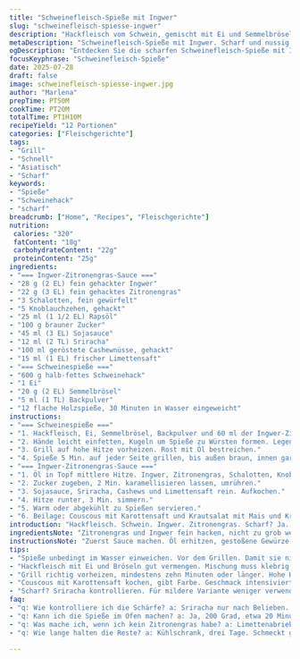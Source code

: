 ```yaml
---
title: "Schweinefleisch-Spieße mit Ingwer"
slug: "schweinefleisch-spiesse-ingwer"
description: "Hackfleisch vom Schwein, gemischt mit Ei und Semmelbröseln. Ingwer und Zitronengras für Würze. Dazu eine scharfe Sauce mit Cashewnüssen. Grillen auf hoher Hitze, bis alles braun und gar ist. Serviert mit Karottensaft-Couscous und Krautsalat. Ohne Milchprodukte. Scharf, herb, nussig. Zutaten teils reduziert, mit Limettensaft und Sojasauce als Ersatz. Einfach und schnell, leicht wandeln. 12 Portionen. Asiatisch inspiriert, frische Kräuter und Chillischärfe dabei."
metaDescription: "Schweinefleisch-Spieße mit Ingwer. Scharf und nussig. Ein Genuss für alle, die außergewöhnliche Aromen mögen."
ogDescription: "Entdecken Sie die scharfen Schweinefleisch-Spieße mit Ingwer und Zitronengras. Ideal für Grillabende, einfach und schnell zubereitet."
focusKeyphrase: "Schweinefleisch-Spieße"
date: 2025-07-28
draft: false
image: schweinefleisch-spiesse-ingwer.jpg
author: "Marlena"
prepTime: PT50M
cookTime: PT20M
totalTime: PT1H10M
recipeYield: "12 Portionen"
categories: ["Fleischgerichte"]
tags:
- "Grill"
- "Schnell"
- "Asiatisch"
- "Scharf"
keywords:
- "Spieße"
- "Schweinehack"
- "scharf"
breadcrumb: ["Home", "Recipes", "Fleischgerichte"]
nutrition: 
 calories: "320"
 fatContent: "18g"
 carbohydrateContent: "22g"
 proteinContent: "25g"
ingredients:
- "=== Ingwer-Zitronengras-Sauce ==="
- "28 g (2 EL) fein gehackter Ingwer"
- "22 g (3 EL) fein gehacktes Zitronengras"
- "3 Schalotten, fein gewürfelt"
- "5 Knoblauchzehen, gehackt"
- "25 ml (1 1/2 EL) Rapsöl"
- "100 g brauner Zucker"
- "45 ml (3 EL) Sojasauce"
- "12 ml (2 TL) Sriracha"
- "100 ml geröstete Cashewnüsse, gehackt"
- "15 ml (1 EL) frischer Limettensaft"
- "=== Schweinespieße ==="
- "600 g halb-fettes Schweinehack"
- "1 Ei"
- "20 g (2 EL) Semmelbrösel"
- "5 ml (1 TL) Backpulver"
- "12 flache Holzspieße, 30 Minuten in Wasser eingeweicht"
instructions:
- "=== Schweinespieße ==="
- "1. Hackfleisch, Ei, Semmelbrösel, Backpulver und 60 ml der Ingwer-Zitronengras-Sauce mischen. Zusammenkleben muss es, leicht klebrig. 12 gleich große Kugeln formen mit ca. 50 ml pro Kugel."
- "2. Hände leicht einfetten, Kugeln um Spieße zu Würsten formen. Legen."
- "3. Grill auf hohe Hitze vorheizen. Rost mit Öl bestreichen."
- "4. Spieße 5 Min. auf jeder Seite grillen, bis außen braun, innen gar."
- "=== Ingwer-Zitronengras-Sauce ==="
- "1. Öl in Topf mittlere Hitze. Ingwer, Zitronengras, Schalotten, Knoblauch 4 Min. anbraten, weich, Duft dabei."
- "2. Zucker zugeben, 2 Min. karamellisieren lassen, umrühren."
- "3. Sojasauce, Sriracha, Cashews und Limettensaft rein. Aufkochen."
- "4. Hitze runter, 3 Min. simmern."
- "5. Warm oder abgekühlt zu Spießen servieren."
- "6. Beilage: Couscous mit Karottensaft und Krautsalat mit Mais und Kräutern."
introduction: "Hackfleisch. Schwein. Ingwer. Zitronengras. Scharf? Ja. Die Sauce legt man zuerst an. Zucker schmilzt. Anschließend im Öl alles kurz andünsten. Sauce hat Nüsse. Cashews. Knackig. Limette bringt Frische rein. Fleisch klebrig, Ei hilft. Grillzeit ist kurz. Hitze hoch. Fettrand ziehen lassen. Außen knackig, innen saftig. Holzspieße vorher nass. Sonst brennen sie. Serviert mit Couscous, aber Karottensaft statt Wasser. Dazu Krautsalat aus Weißkohl, Mais, frische Kräuter. Ohne Milchprodukte. Einfach zu machen, aber mit Biss. Asiatische Aromen mischen sich. Scharf, süß, nussig, frisch."
ingredientsNote: "Zitronengras und Ingwer fein hacken, nicht zu grob wegen Textur. Schalotten und Knoblauch fein, sonst beißen sie. Zucker ist braun, teils weniger als im Original um Süße zu minimieren. Sojasauce ersetzt Fischsauce, für Vegetarier oder milde Variante. Sriracha für Schärfe, kann angepasst werden. Limettensaft bringt Säure rein, ersetzt teilweise die Tiefe der Fischsauce. Cashews grob gehackt, geben Textur. Fleisch halb mager. Wegen Saftigkeit und Struktur. Semmelbrösel absorbieren Feuchtigkeit. Backpulver sorgt für leichte Lockerung. Eier festigen Masse. Holzspieße ca. 30 Minuten einweichen, Brennen verhindern. Alles vorbereitet, dann flott arbeiten."
instructionsNote: "Zuerst Sauce machen. Öl erhitzen, gestoßene Gewürze andünsten, Zucker hinzufügen, karamellisieren, flüssige Zutaten ergänzen, Hitze reduzieren. Soße köcheln lassen minimum 2-3 Minuten. Nachher in zwei Portionen teilen, Hälfte für Hackmasse, Rest zum Servieren. Hackfleisch mit Ei, Bröseln, Backpulver und Sauce gut vermischen, keine Angst vor klebriger Textur. Menge exakt für 12 Spieße. Spießen mit geölten Händen die Masse formen. Grill vorheizen mindestens 10 Minuten, Hochhitze. Rost einsprühen oder pinseln. Spieße 4-5 Minuten pro Seite. Keine lange Lage, Fleisch will durch, außen braun. Dazu Beilagen vorbereiten. Couscous mit Karottensaft statt Wasser kochen, gibt Farbe und Geschmack. Krautsalat frisch schneiden, Mais und Kräuter schnell vermischen. Würzig, frisch, knackig. Soße separat reichen, womit jeder tunken kann."
tips:
- "Spieße unbedingt im Wasser einweichen. Vor dem Grillen. Damit sie nicht brennen. Es dauert 30 Minuten. Und bringt mehr Sicherheit beim Grillen."
- "Hackfleisch mit Ei und Bröseln gut vermengen. Mischung muss klebrig sein. Besser formen. Vorteilhafte Textur. Nicht zu lange kneten. Kontraintuitive Technik hier."
- "Grill richtig vorheizen, mindestens zehn Minuten oder länger. Hohe Hitze wichtig. Außen knusprig, innen saftig. Rost ölen, ermöglicht einfaches Wenden."
- "Couscous mit Karottensaft kochen, gibt Farbe. Geschmack intensiviert. Mit frischen Kräutern anrichten. Einfach gut harmonisieren mit dem Gericht."
- "Scharf? Sriracha kontrollieren. Für mildere Variante weniger verwenden. Sauce dicker machen mit mehr Zucker, länger karamellisieren. Feine Details hier."
faq:
- "q: Wie kontrolliere ich die Schärfe? a: Sriracha nur nach Belieben. Weniger hinzufügen für milde Version. Wichtig ist Balance der Aromen."
- "q: Kann ich die Spieße im Ofen machen? a: Ja, 200 Grad, etwa 20 Minuten backen. Auf Oberhitze stellen für knusprige Oberfläche. Ein Mühe."
- "q: Was mache ich, wenn ich kein Zitronengras habe? a: Limettenabrieb ist eine Alternative. Schmeckt anders. Aber frische Note bleibt vorhanden."
- "q: Wie lange halten die Reste? a: Kühlschrank, drei Tage. Schmeckt gut kalt oder aufgewärmt. Auf den Grill, um das Aroma zurückzugewinnen. Geht einfach."

---
```

